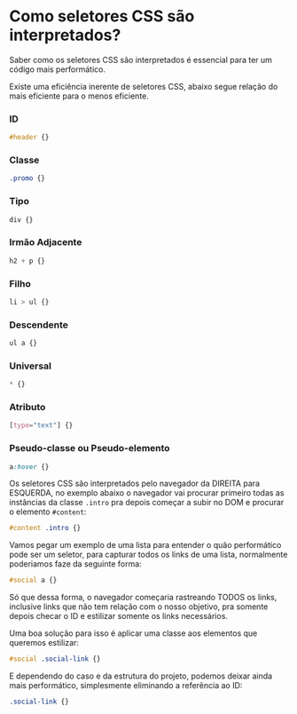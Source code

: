 # Como seletores CSS são interpretados?

Saber como os seletores CSS são interpretados é essencial para ter um código mais performático.

Existe uma eficiência inerente de seletores CSS, abaixo segue relação do mais eficiente para o menos eficiente.

### ID

```css
#header {}
```

### Classe

```css
.promo {}
```

### Tipo

```css
div {}
```

### Irmão Adjacente

```css
h2 + p {}
```

### Filho

```css
li > ul {}
```

### Descendente

```css
ul a {}
```

### Universal

```css
* {}
```

### Atributo

```css
[type="text"] {}
```

### Pseudo-classe ou Pseudo-elemento

```css
a:hover {}
```

Os seletores CSS são interpretados pelo navegador da DIREITA para ESQUERDA, no exemplo abaixo o navegador vai procurar primeiro todas as instâncias da classe ```.intro``` pra depois começar a subir no DOM e procurar o elemento ```#content```:

```css
#content .intro {}
```

Vamos pegar um exemplo de uma lista para entender o quão performático pode ser um seletor, para capturar todos os links de uma lista, normalmente poderiamos faze da seguinte forma:

```css
#social a {}
```

Só que dessa forma, o navegador começaria rastreando TODOS os links, inclusive links que não tem relação com o nosso objetivo, pra somente depois checar o ID e estilizar somente os links necessários.

Uma boa solução para isso é aplicar uma classe aos elementos que queremos estilizar:

```css
#social .social-link {}
```

E dependendo do caso e da estrutura do projeto, podemos deixar ainda mais performático, simplesmente eliminando a referência ao ID:

```css
.social-link {}
```